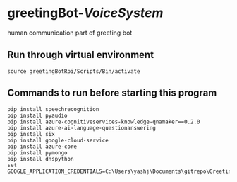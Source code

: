 # greetingBot-_VoiceSystem_
human communication part of greeting bot

## Run through virtual environment
  ``` 
  source greetingBotRpi/Scripts/Bin/activate
  ```
## Commands to run before starting this program
``` pip install pyttsx3
pip install speechrecognition
pip install pyaudio
pip install azure-cognitiveservices-knowledge-qnamaker==0.2.0
pip install azure-ai-language-questionanswering
pip install six
pip install google-cloud-service
pip install azure-core
pip install pymongo
pip install dnspython
set GOOGLE_APPLICATION_CREDENTIALS=C:\Users\yashj\Documents\gitrepo\GreetingBotRPI\ApiKey\speechToTextGoogleApiKey.json
```
